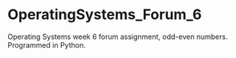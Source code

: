# OperatingSystems_Forum_6
Operating Systems week 6 forum assignment, odd-even numbers. Programmed in Python.
